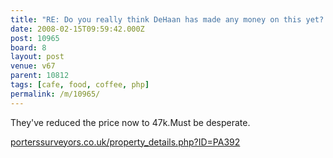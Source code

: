 ```yaml
---
title: "RE: Do you really think DeHaan has made any money on this yet? - 10965"
date: 2008-02-15T09:59:42.000Z
post: 10965
board: 8
layout: post
venue: v67
parent: 10812
tags: [cafe, food, coffee, php]
permalink: /m/10965/
---
```

They've reduced the price now to 47k.Must be desperate. 

<a href="http://www.porterssurveyors.co.uk/property_details.php?ID=PA392">porterssurveyors.co.uk/property_details.php?ID=PA392</a>
